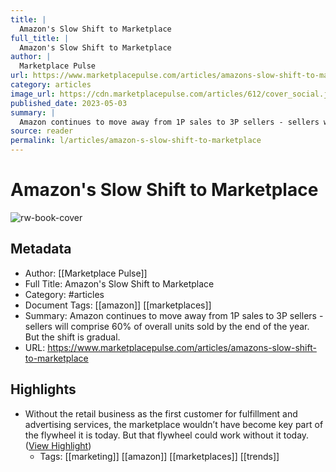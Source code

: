 ```yaml
---
title: |
  Amazon's Slow Shift to Marketplace
full_title: |
  Amazon's Slow Shift to Marketplace
author: |
  Marketplace Pulse
url: https://www.marketplacepulse.com/articles/amazons-slow-shift-to-marketplace
category: articles
image_url: https://cdn.marketplacepulse.com/articles/612/cover_social.jpg
published_date: 2023-05-03
summary: |
  Amazon continues to move away from 1P sales to 3P sellers - sellers will comprise 60% of overall units sold by the end of the year. But the shift is gradual.
source: reader
permalink: l/articles/amazon-s-slow-shift-to-marketplace
---
```

# Amazon's Slow Shift to Marketplace

![rw-book-cover](https://cdn.marketplacepulse.com/articles/612/cover_social.jpg)

## Metadata
- Author: [[Marketplace Pulse]]
- Full Title: Amazon's Slow Shift to Marketplace
- Category: #articles
- Document Tags: [[amazon]] [[marketplaces]] 
- Summary: Amazon continues to move away from 1P sales to 3P sellers - sellers will comprise 60% of overall units sold by the end of the year. But the shift is gradual.
- URL: https://www.marketplacepulse.com/articles/amazons-slow-shift-to-marketplace

## Highlights
- Without the retail business as the first customer for fulfillment and advertising services, the marketplace wouldn’t have become key part of the flywheel it is today. But that flywheel could work without it today. ([View Highlight](https://read.readwise.io/read/01h1v5w33e0fdyyb3pgknwedd1))
    - Tags: [[marketing]] [[amazon]] [[marketplaces]] [[trends]] 


